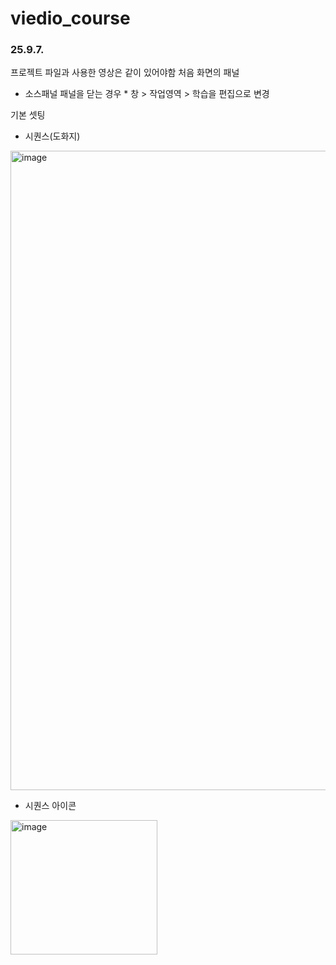 # viedio_course

### 25.9.7. 

프로젝트 파일과 사용한 영상은 같이 있어야함
처음 화면의 패널
- 소스패널
  패널을 닫는 경우 * 창 > 작업영역 > 학습을 편집으로 변경

기본 셋팅
- 시퀀스(도화지)
  
<img width="1919" height="1023" alt="image" src="https://github.com/user-attachments/assets/9b908a8d-2aa5-4bc4-99e3-1520d06230ac" />

- 시퀀스 아이콘
  
<img width="235" height="215" alt="image" src="https://github.com/user-attachments/assets/0042b40e-7e07-499a-ac2c-422ee1ffd1f5" />
